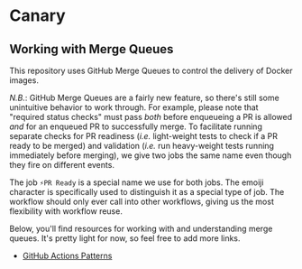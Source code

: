 # Canary

## Working with Merge Queues

This repository uses GitHub Merge Queues to control the delivery of
Docker images.

*N.B.*: GitHub Merge Queues are a fairly new feature, so there's still
some unintuitive behavior to work through. For example, please note
that "required status checks" must pass *both* before enqueueing a PR is
allowed *and* for an enqueued PR to successfully merge. To facilitate
running separate checks for PR readiness (*i.e.* light-weight tests to check if 
a PR ready to be merged) and validation (*i.e.* run heavy-weight tests 
running immediately before merging), we give two jobs the same name
even though they fire on different events.

The job `⚡PR Ready` is a special name we use for both jobs. The
emoiji character is specifically used to distinguish it as a special
type of job. The workflow should only ever call into other workflows,
giving us the most flexibility with workflow reuse.

Below, you'll find resources for working with and
understanding merge queues. It's pretty light for now, so feel free
to add more links.

* [GitHub Actions Patterns](https://github.com/orgs/community/discussions/103114#discussioncomment-8359045)
